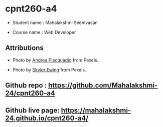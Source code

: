 # cpnt260-a4

* Student name : Mahalakshmi Seenivasan

* Course name : Web Developer

## Attributions

*  Photo by [Andrea Piacquadio](https://images.pexels.com/photos/3768926/pexels-photo-3768926.jpeg?auto=compress&cs=tinysrgb&dpr=2&h=650&w=940) from Pexels.

* Photo by [Skyler Ewing](https://images.pexels.com/photos/6244944/pexels-photo-6244944.jpeg?auto=compress&cs=tinysrgb&dpr=2&h=650&w=940) from Pexels.


## Github repo : https://github.com/Mahalakshmi-24/cpnt260-a4
## Github live page: https://mahalakshmi-24.github.io/cpnt260-a4/